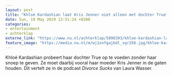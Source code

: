 ```yaml
---
layout: post
title: "Khloé Kardashian laat Kris Jenner niet alleen met dochter True"
date: Sun, 19 May 2019 13:51:24 +0200
categories: 
- entertainment 
- achterklap 
externe_link: "https://www.nu.nl/achterklap/5898393/khloe-kardashian-laat-kris-jenner-niet-alleen-met-dochter-true.html"
feature_image: "https://media.nu.nl/m/wj1xnfgajbdl_sqr256.jpg/khloe-kardashian-laat-kris-jenner-niet-alleen-met-dochter-true.jpg"
---
```


Khloé Kardashian probeert haar dochter True op te voeden zonder haar snoep te geven. Ze moet daarbij vooral haar moeder Kris Jenner in de gaten houden. Dit vertelt ze in de podcast <em>Divorce Sucks</em> van Laura Wasser.
